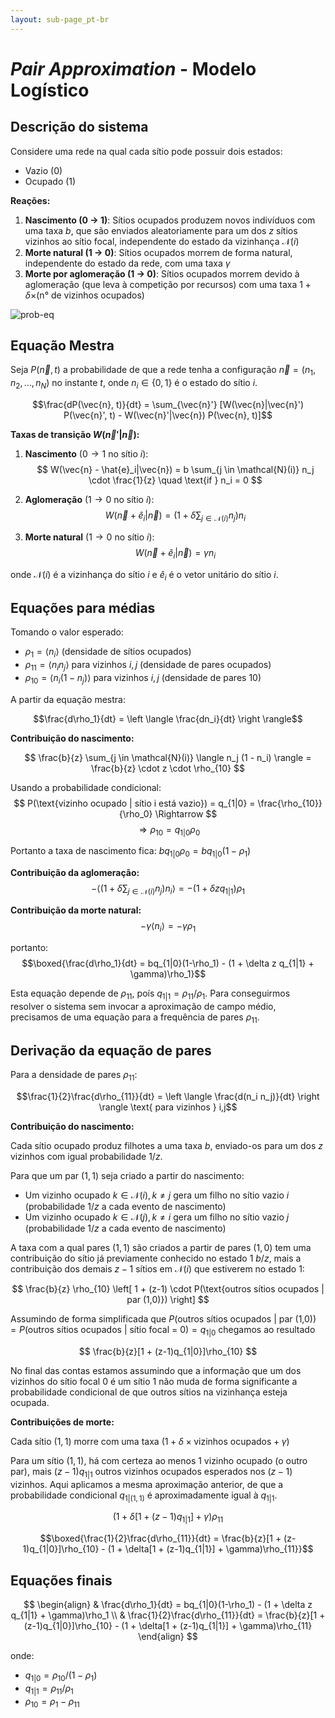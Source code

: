 ```yaml
---
layout: sub-page_pt-br
---
```


# _Pair Approximation_ - Modelo Logístico

## Descrição do sistema

Considere uma rede na qual cada sítio pode possuir dois estados:
- Vazio (0) 
- Ocupado (1)

**Reações:**
1. **Nascimento (0 $\rightarrow$ 1)**: Sítios ocupados produzem novos indivíduos com uma taxa $b$, que são enviados aleatoriamente para um dos $z$  sítios vizinhos ao sítio focal, independente do estado da vizinhança $\mathcal{N}(i)$
2. **Morte natural (1 $\rightarrow$ 0)**: Sítios ocupados morrem de forma natural, independente do estado da rede, com uma taxa $\gamma$
3. **Morte por aglomeração (1 $\rightarrow$ 0)**: Sítios ocupados morrem devido à aglomeração (que leva à competição por recursos) com uma taxa $1 + \delta \times$(n° de vizinhos ocupados)

![prob-eq](https://pedrohpcintra.github.io/assets/img/class_notes/Neighborhood.png)

## Equação Mestra

Seja $P(\vec{n}, t)$ a probabilidade de que a rede tenha a configuração $\vec{n} = (n_1, n_2, \ldots, n_N)$ no instante $t$, onde $n_i \in \{0,1\}$ é o estado do sítio $i$.

$$\frac{dP(\vec{n}, t)}{dt} = \sum_{\vec{n}'} [W(\vec{n}|\vec{n}') P(\vec{n}', t) - W(\vec{n}'|\vec{n}) P(\vec{n}, t)]$$

**Taxas de transição $W(\vec{n}'|\vec{n})$:**

1. **Nascimento** ($0 \to 1$ no sítio $i$):
   $$
   W(\vec{n} - \hat{e}_i|\vec{n}) = b \sum_{j \in \mathcal{N}(i)} n_j \cdot \frac{1}{z} \quad \text{if } n_i = 0
   $$

2. **Aglomeração** ($1 \to 0$ no sítio $i$):
   $$
   W(\vec{n} + \hat{e}_i|\vec{n}) = \left(1 + \delta \sum_{j \in \mathcal{N}(i)} n_j\right) n_i
   $$

3. **Morte natural** ($1 \to 0$ no sítio $i$):
   $$
   W(\vec{n} + \hat{e}_i|\vec{n}) = \gamma n_i
   $$

onde $\mathcal{N}(i)$ é a vizinhança do sítio $i$ e $\hat{e}_i$ é o vetor unitário do sítio $i$.

## Equações para médias

Tomando o valor esperado:
- $\rho_1 = \langle n_i \rangle$ (densidade de sítios ocupados)
- $\rho_{11} = \langle n_i n_j \rangle$ para vizinhos $i,j$ (densidade de pares ocupados)
- $\rho_{10} = \langle n_i (1-n_j) \rangle$ para vizinhos $i,j$ (densidade de pares 10)

A partir da equação mestra:

$$\frac{d\rho_1}{dt} = \left \langle \frac{dn_i}{dt} \right \rangle$$

**Contribuição do nascimento:**

$$
\frac{b}{z} \sum_{j \in \mathcal{N}(i)} \langle n_j (1 - n_i) \rangle = \frac{b}{z} \cdot z \cdot \rho_{10}
$$

Usando a probabilidade condicional:
$$
P(\text{vizinho ocupado | sítio i está vazio}) = q_{1|0} = \frac{\rho_{10}}{\rho_0} \Rightarrow
$$
$$
\Rightarrow \rho_{10} = q_{1|0} \rho_0
$$

Portanto a taxa de nascimento fica: $b q_{1|0} \rho_0 = b q_{1|0} (1-\rho_1)$

**Contribuição da aglomeração:**
$$
-\left \langle \left(1 + \delta \sum_{j \in \mathcal{N}(i)} n_j\right) n_i \right \rangle = -(1 + \delta z q_{1|1})\rho_1
$$

**Contribuição da morte natural:**
$$-\gamma \langle n_i \rangle = -\gamma \rho_1$$

portanto:
$$\boxed{\frac{d\rho_1}{dt} = bq_{1|0}(1-\rho_1) - (1 + \delta z q_{1|1} + \gamma)\rho_1}$$

Esta equação depende de $\rho_{11}$, poís $q_{1|1} = \rho_{11}/\rho_{1}$. Para conseguirmos resolver o sistema sem invocar a aproximação de campo médio, precisamos de uma equação para a frequência de pares $\rho_{11}$.

## Derivação da equação de pares

Para a densidade de pares $\rho_{11}$:

$$\frac{1}{2}\frac{d\rho_{11}}{dt} = \left \langle \frac{d(n_i n_j)}{dt} \right \rangle \text{ para vizinhos } i,j$$

**Contribuição do nascimento:**

Cada sítio ocupado produz filhotes a uma taxa $b$, enviado-os para um dos $z$ vizinhos com igual probabilidade $1/z$.

Para que um par $(1,1)$ seja criado a partir do nascimento:
- Um vizinho ocupado $k \in \mathcal{N}(i), k \neq j$ gera um filho no sítio vazio $i$ (probabilidade $1/z$ a cada evento de nascimento)
- Um vizinho ocupado $k \in \mathcal{N}(j), k \neq i$ gera um filho no sítio vazio $j$ (probabilidade $1/z$ a cada evento de nascimento)

A taxa com a qual pares $(1,1)$ são criados a partir de pares $(1,0)$ tem uma contribuição do sítio já previamente conhecido no estado $1$ $b/z$, mais a contribuição dos demais $z-1$ sítios em $\mathcal{N}(i)$ que estiverem no estado $1$:

$$
\frac{b}{z} \rho_{10} \left[ 1 + (z-1) \cdot P(\text{outros sítios ocupados | par (1,0)}) \right]
$$

Assumindo de forma simplificada que $P(\text{outros sítios ocupados | par (1,0)}) = P(\text{outros sítios ocupados | sítio focal = 0}) = q_{1|0}$ chegamos ao resultado

$$
\frac{b}{z}[1 + (z-1)q_{1|0}]\rho_{10}
$$

No final das contas estamos assumindo que a informação que um dos vizinhos do sítio focal $0$ é um sítio $1$ não muda de forma significante a probabilidade condicional de que outros sítios na vizinhança esteja ocupada.

**Contribuições de morte:**

Cada sítio $(1,1)$ morre com uma taxa $(1 + \delta \times \text{vizinhos ocupados} + \gamma)$

Para um sítio $(1,1)$, há com certeza ao menos 1 vizinho ocupado (o outro par), mais $(z-1)q_{1|1}$ outros vizinhos ocupados esperados nos $(z-1)$ vizinhos. Aqui aplicamos a mesma aproximação anterior, de que a probabilidade condicional $q_{1|(1,1)}$ é aproximadamente igual à $q_{1|1}$.

$$
(1 + \delta[1 + (z-1)q_{1|1}] + \gamma)\rho_{11}
$$

$$\boxed{\frac{1}{2}\frac{d\rho_{11}}{dt} = \frac{b}{z}[1 + (z-1)q_{1|0}]\rho_{10} - (1 + \delta[1 + (z-1)q_{1|1}] + \gamma)\rho_{11}}$$

## Equações finais

$$
\begin{align}
   & \frac{d\rho_1}{dt} = bq_{1|0}(1-\rho_1) - (1 + \delta z q_{1|1} + \gamma)\rho_1 \\
   & \frac{1}{2}\frac{d\rho_{11}}{dt} = \frac{b}{z}[1 + (z-1)q_{1|0}]\rho_{10} - (1 + \delta[1 + (z-1)q_{1|1}] + \gamma)\rho_{11}
\end{align}
$$

onde:
- $q_{1|0} = \rho_{10}/(1-\rho_1)$
- $q_{1|1} = \rho_{11}/\rho_1$ 
- $\rho_{10} = \rho_1 - \rho_{11}$